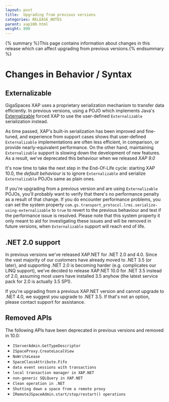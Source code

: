 ```yaml
---
layout: post
title:  Upgrading from previous versions
categories: RELEASE_NOTES
parent: xap100.html
weight: 800
---
```


{% summary %}This page contains information about changes in this release which can affect upgrading from previous versions.{% endsummary %}

# Changes in Behavior / Syntax 

## Externalizable

GigaSpaces XAP uses a proprietary serialization mechanism to transfer data efficiently. In previous versions, using a POJO which implements Java's [Externalizable](http://docs.oracle.com/javase/7/docs/api/java/io/Externalizable.html) 
forced XAP to use the user-defined `Externalizable` serialization instead.

As time passed, XAP's built-in serialization has been improved and fine-tuned, and experience from support cases shows that user-defined `Externalizable` implementations are often less efficient, in comparison, or provide nearly-equivalent performance.
On the other hand, maintaining `Externalizable` support is slowing down the development of new features. As a result, we've deprecated this behaviour when we released *XAP 9.0*

It's now time to take the next step in the End-Of-Life cycle: starting XAP 10.0, the *default behaviour* is to ignore `Externalizable` and serialize `Externalizable` POJOs same as plain ones. 

If you're upgrading from a previous version and are using `Externalizable` POJOs, you'll probably want to verify that there's no performance penalty as a result of that change. If you do encounter performance problems, you can set 
the system property `com.gs.transport_protocol.lrmi.serialize-using-externalizable` to `true` to revert to the previous behaviour and test if the performance issue is resolved. Please note that this system property it only meant
to aid for investigating these issues and will be removed in future versions, when `Externalizable` support will reach end of life.

## .NET 2.0 support

In previous versions we've released XAP.NET for .NET 2.0 and 4.0. Since the vast majority of our customers have already moved to .NET 3.5 (or later), and supporting .NET 2.0 is becoming harder (e.g. complicates our LINQ support), 
we've decided to release XAP.NET 10.0 for .NET 3.5 instead of 2.0, assuming most users have installed 3.5 anyhow (the latest service pack for 2.0 is actually 3.5 SP1).

If you're upgrading from a previous XAP.NET version and cannot upgrade to .NET 4.0, we suggest you upgrade to .NET 3.5. If that's not an option, please contact support for assistance.

## Removed APIs
The following APIs have been deprecated in previous versions and removed in 10.0: 

* `IServerAdmin.GetTypeDescriptor`
* `ISpaceProxy.CreateLocalView` 
* `NoWriteLease`
* `SpaceClassAttribute.Fifo`
* `data event sessions with transactions`
* `local transaction manager in XAP.NET`
* `non-generic SQLQuery in XAP.NET`
* `Clean operation in .NET`
* `Shutting down a space from a remote proxy`
* `IRemoteJSpaceAdmin.start/stop/restart() operations`

